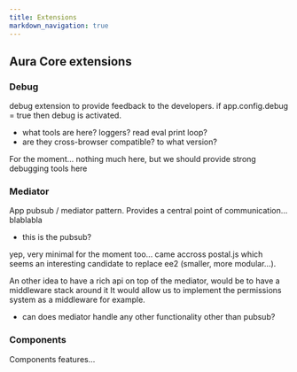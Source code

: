 ```yaml
---
title: Extensions
markdown_navigation: true
---
```


## Aura Core extensions

### Debug

debug extension to provide feedback to the developers.
if app.config.debug = true then debug is activated.

- what tools are here? loggers? read eval print loop?
- are they cross-browser compatible? to what version?

For the moment... nothing much here, but we should provide strong debugging tools
here


### Mediator

App pubsub / mediator pattern. Provides a central point of communication... blablabla

- this is the pubsub?

yep, very minimal for the moment too...
came accross postal.js which seems an interesting candidate to replace ee2 (smaller, more modular...).

An other idea to have a rich api on top of the mediator, would be to have a middleware stack around it
It would allow us to implement the permissions system as a middleware for example.


- can does mediator handle any other functionality other than pubsub?

### Components

Components features...

